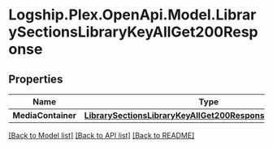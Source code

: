 # Logship.Plex.OpenApi.Model.LibrarySectionsLibraryKeyAllGet200Response

## Properties

Name | Type | Description | Notes
------------ | ------------- | ------------- | -------------
**MediaContainer** | [**LibrarySectionsLibraryKeyAllGet200ResponseMediaContainer**](LibrarySectionsLibraryKeyAllGet200ResponseMediaContainer.md) |  | [optional] 

[[Back to Model list]](../../README.md#documentation-for-models) [[Back to API list]](../../README.md#documentation-for-api-endpoints) [[Back to README]](../../README.md)

